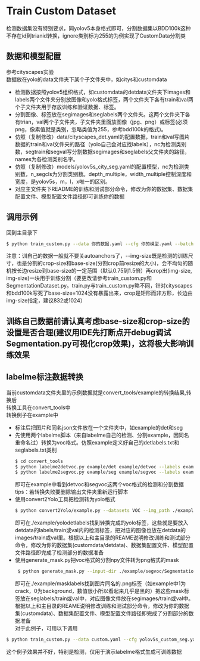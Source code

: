 # Train Custom Dataset
检测数据集没有特别要求，同yolov5本身格式即可，分割数据集以BDD100k这种不存在id到trianid转换，ignore类别标为255的为例实现了CustomData分割类  
## 数据和模型配置
参考cityscapes实验  
数据放在yolo的data文件夹下某个子文件夹中，如citys和customdata  
- 检测数据按照yolov5组织格式，如customdata的detdata文件夹下images和labels两个文件夹分别放图像和yolo格式标签，两个文件夹下各有train和val两个子文件夹用于存放训练和验证数据、标签。  
- 分割图像、标签放在segimages和seglabels两个文件夹。这两个文件夹下各有trian，val两个子文件夹，子文件夹里面放图像（jpg、png）或标签(必须png，像素值就是类别，忽略类值为255，参考bdd100k的格式)。  
- 仿照（复制修改）data/cityscapes_det.yaml的配置数据，train和val写图片数据的train和val文件夹的路径（yolo自己会对应找labels），nc为检测类别数，segtrain和segval写分割数据segimages和seglabels父文件夹的路径，names为各检测类别名字。  
- 仿照（复制修改）models/yolov5s_city_seg.yaml的配置模型，nc为检测类别数，n_segcls为分割类别数。depth_multiple，width_multiple控制深度和宽度，是yolov5s，m，l，x唯一的区别。  
- 对应主文件夹下README的训练和测试部分命令，修改为你的数据集、数据集配置文件、模型配置文件路径即可训练你的数据  
## 调用示例
回到主目录下
```bash
$ python train_custom.py --data 你的数据.yaml --cfg 你的模型.yaml --batch-size 18 --epochs 100 --weights weights/yolov5s.pt --workers 8 --label-smoothing 0.1 --img-size 832 --device 0
```
注意：训自己的数据一般就不要关autoanchors了，--img-size既是检测的训练尺寸，也是分割的crop-size和base-size(分割crop前resize的大小)，会不均匀的随机按长边resize到base-size的一定范围（默认0.75到1.5倍）再crop出(img-size, img-size)一块用于训练分割（要更改请参考train_custom.py和SegmentationDataset.py。train.py与train_custom.py略不同，针对cityscapes和bdd100k写死了base-size=1024没有暴露出来，crop是矩形而非方形，长边由img-size指定，建议832或1024）   
## 训练自己数据前请认真考虑base-size和crop-size的设置是否合理(建议用IDE先打断点开debug调试Segmentation.py可视化crop效果)，这将极大影响训练效果
## labelme标注数据转换
当前customdata文件夹里的示例数据就是convert_tools/example的转换结果,转换后  
转换工具在convert_tools中  
转换例子在example中  
- 标注后把图片和同名json文件放在一个文件夹中，如example的det和seg  
- 先使用两个labelme脚本（来自labelme自己的检测、分割example，因同名重命名过）转换为voc格式。仿照example定义好自己的detlabels.txt和seglabels.txt类别    
  ```bash
  $ cd convert_tools
  $ python labelme2detvoc.py example/det example/detvoc --labels example/detlabels.txt
  $ python labelme2segvoc.py example/seg example/segvoc --labels example/seglabels.txt
  ```
  即可在example中看到detvoc和segvoc这两个voc格式的检测和分割数据  
  tips：若转换失败要删除输出文件夹重新运行脚本  
- 使用convert2Yolo工具把检测转为yolo格式
  ```bash
  $ python convert2Yolo/example.py --datasets VOC --img_path ./example/detvoc/JPEGImages --label ./example/detvoc/Annotations --convert_output_path ./example/yolodetlabels --img_type ".jpg" --manifest_path ./example --cls_list_file ./example/names.txt 
  ```
  即可在./example/yolodetlabels找到转换完成的yolo标签，这些就是要放入detdata的labels/train或val内的检测标签，把对应的图像也放在detdata的images/train或val里。根据以上和主目录的REAME说明修改训练和测试部分命令，修改为你的数据集(customdata/detdata)、数据集配置文件、模型配置文件路径即完成了检测部分的数据准备
- 使用generate_mask.py把voc格式的分割npy文件转为png格式的mask  
  ```bash
   $ python generate_mask.py --input-dir ./example/segvoc/SegmentationClass --output-dir ./example/masklabels

  ```
  即可在./example/masklabels找到图片同名的.png标签（如example中1为crack，0为background，数值很小所以看起来几乎是黑的）把这些mask标签放在seglabels/train或val中，对应图像文件放在segimages/train或val中。根据以上和主目录的REAME说明修改训练和测试部分命令，修改为你的数据集(customdata)、数据集配置文件、模型配置文件路径即完成了分割部分的数据准备   
  对于此例子，可用以下调用
```bash
$ python train_custom.py --data custom.yaml --cfg yolov5s_custom_seg.yaml --weights ./yolov5s.pt --workers 4 --label-smoothing 0.1 --img-size 832 --batch-size 4 --epochs 1000 --rect  
```
这个例子效果并不好，特别是检测，仅用于演示labelme格式生成可训练数据